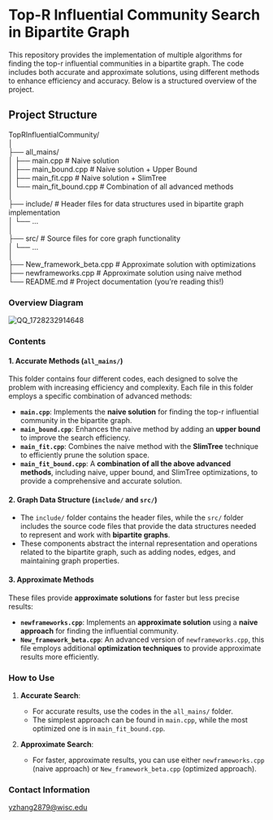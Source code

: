 # Top-R Influential Community Search in Bipartite Graph

This repository provides the implementation of multiple algorithms for finding the top-r influential communities in a bipartite graph. The code includes both accurate and approximate solutions, using different methods to enhance efficiency and accuracy. Below is a structured overview of the project.

## Project Structure
TopRInfluentialCommunity/  
│  
├── all_mains/  
│   ├── main.cpp                # Naive solution  
│   ├── main_bound.cpp          # Naive solution + Upper Bound  
│   ├── main_fit.cpp            # Naive solution + SlimTree  
│   └── main_fit_bound.cpp      # Combination of all advanced methods  
│  
├── include/                    # Header files for data structures used in bipartite graph implementation  
│   └── …  
│  
├── src/                        # Source files for core graph functionality  
│   └── …  
│  
├── New_framework_beta.cpp      # Approximate solution with optimizations  
├── newframeworks.cpp           # Approximate solution using naive method  
└── README.md                   # Project documentation (you’re reading this!)  
### Overview Diagram

![QQ_1728232914648](https://github.com/user-attachments/assets/de00018b-0d74-4369-88a8-277d7da94409)

### Contents

#### 1. **Accurate Methods** (`all_mains/`)

This folder contains four different codes, each designed to solve the problem with increasing efficiency and complexity. Each file in this folder employs a specific combination of advanced methods:

- **`main.cpp`**: Implements the **naive solution** for finding the top-r influential community in the bipartite graph.
- **`main_bound.cpp`**: Enhances the naive method by adding an **upper bound** to improve the search efficiency.
- **`main_fit.cpp`**: Combines the naive method with the **SlimTree** technique to efficiently prune the solution space.
- **`main_fit_bound.cpp`**: A **combination of all the above advanced methods**, including naive, upper bound, and SlimTree optimizations, to provide a comprehensive and accurate solution.

#### 2. **Graph Data Structure** (`include/` and `src/`)

- The `include/` folder contains the header files, while the `src/` folder includes the source code files that provide the data structures needed to represent and work with **bipartite graphs**.
- These components abstract the internal representation and operations related to the bipartite graph, such as adding nodes, edges, and maintaining graph properties.

#### 3. **Approximate Methods**

These files provide **approximate solutions** for faster but less precise results:

- **`newframeworks.cpp`**: Implements an **approximate solution** using a **naive approach** for finding the influential community.
- **`New_framework_beta.cpp`**: An advanced version of `newframeworks.cpp`, this file employs additional **optimization techniques** to provide approximate results more efficiently.

### How to Use

1. **Accurate Search**:
   - For accurate results, use the codes in the `all_mains/` folder.
   - The simplest approach can be found in `main.cpp`, while the most optimized one is in `main_fit_bound.cpp`.

2. **Approximate Search**:
   - For faster, approximate results, you can use either `newframeworks.cpp` (naive approach) or `New_framework_beta.cpp` (optimized approach).


### Contact Information

yzhang2879@wisc.edu
